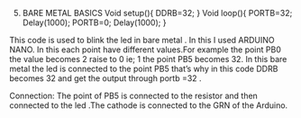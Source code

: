 5. BARE METAL BASICS
 Void setup(){
DDRB=32;
}
Void loop(){
PORTB=32;
Delay(1000);
PORTB=0;
Delay(1000);
}

This code is used to blink the led in bare metal . In this I used ARDUINO NANO. In this each point have different values.For example the point PB0 the value becomes 2 
raise to 0 ie; 1 the point PB5 becomes 32. In this bare metal the led is connected to the point PB5 that’s why in this code DDRB becomes 32 and get the output through portb =32 .


Connection: The point of PB5 is connected to the resistor and then connected to the led .The cathode is connected to the GRN of the Arduino.
